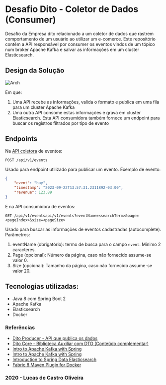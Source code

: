 # Desafio Dito - Coletor de Dados (Consumer)

Desafio da Empresa dito relacionado a um coletor de dados que rastrem comportamento de um usuário ao utilizar um e-comerce.
Este repositório contém a API responsável por consumer os eventos vindos de um tópico num broker Apache Kafka e salvar as informações em um cluster Elasticsearch.

## Design da Solução

![Arch](https://i.imgur.com/LuT4eRx.png)

   
Em que:

1. Uma API recebe as informações, valida o formato e publica em uma fila para um cluster Apache Kafka
2. Uma outra API consome estas informações e grava em cluster Elasticsearch. Esta API consumidora também fornece 
um endpoint para buscar os registros filtrados por tipo de evento

## Endpoints

Na [API coletora](https://github.com/lcastrooliveira/dito-producer) de eventos:

    POST /api/v1/events

Usado para endpoint utilizado para publicar um evento. Exemplo de evento:

```json
{
	"event": "buy",
	"timestamp": "2023-09-22T13:57:31.2311892-03:00",
	"revenue": 123.89
}
```
E na API consumidora de eventos:

    GET /api/v1/eventsapi/v1/events?eventName=<searchTerm>&page=<pageIndex>&size=<pageSize>

Usado para buscar as informações de eventos cadastradas (autocomplete). Parâmetros:
1. eventName (obrigatório): termo de busca para o campo `event`. Mínimo 2 caracteres.
2. Page (opcional): Número da página, caso não fornecido assume-se valor 0.
3. Size (opcional): Tamanho da página, caso não fornecido assume-se valor 20.

## Tecnologias utilizadas:

* Java 8 com Spring Boot 2
* Apache Kafka
* Elasticsearch
* Docker

### Referências

* [Dito Producer - API que publica os dados](https://github.com/lcastrooliveira/dito-producer)
* [Dito Core - Biblioteca Auxiliar com DTO (Conteúdo complementar)](https://github.com/lcastrooliveira/dito-core)
* [Intro to Apache Kafka with Spring](https://www.baeldung.com/spring-kafka)
* [Intro to Apache Kafka with Spring](https://www.baeldung.com/spring-kafka)
* [Introduction to Spring Data Elasticsearch](https://www.baeldung.com/spring-data-elasticsearch-tutorial)
* [Fabric 8 Maven Plugin for Docker](https://dmp.fabric8.io/)

### 2020 - Lucas de Castro Oliveira